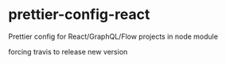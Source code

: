 # prettier-config-react

Prettier config for React/GraphQL/Flow projects in node module

forcing travis to release new version
